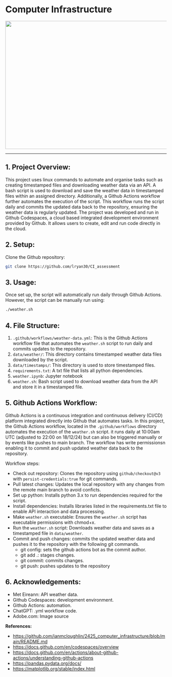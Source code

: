 


#  Computer Infrastructure 


<img src='https://t3.ftcdn.net/jpg/06/39/62/90/360_F_639629017_YjfnLtEGhYsnXr9GlyXf6dXwLVmVdaRW.jpg' height=400 width=800>


***

## 1. Project Overview:

This project uses linux commands to automate and organise tasks such as creating timestamped files and downloading weather data via an API. A bash script is used to download and save the weather data in timestamped files within an assigned directory. 
Additionally, a Github Actions workflow further automates the execution of the script. This workflow runs the script daily and commits the updated data back to the repository, ensuring the weather data is regularly updated. The project was developed and run in Github Codespaces, a cloud based integrated development environment provided by Github. It allows users to create, edit and run code directly in the cloud. 


## 2. Setup:

Clone the Github repository:
```bash
git clone https://github.com/lryan30/CI_assessment
```

## 3. Usage: 

Once set up, the script will automatically run daily through Github Actions. However, the script can be manually run using: 
```bash
./weather.sh
```
## 4. File Structure:
1. `.github/workflows/weather-data.yml`: This is the Github Actions workflow file that automates the `weather.sh` script to run daily and commits updates to the repository. 
2.  `data/weather/`: This directory contains timestamped weather data files downloaded by the script. 
3.  `data/timestamps/`: This directory is used to store timestamped files. 
4.  `requirements.txt`: A txt file that lists all python dependencies. 
5. `weather.ipynb`: Jupyter notebook 
6. `weather.sh`: Bash script used to download weather data from the API and store it in a timestamped file. 


## 5. Github Actions Workflow:

Github Actions is a continuous integration and continuous delivery (CI/CD) platform integrated directly into Github that automates tasks. In this project, the Github Actions workflow, located in the `.github/workflows` directory  automates the execution of the `weather.sh` script. it runs daily at 10:00am UTC (adjusted to 22:00 on 18/12/24)  but can also be triggered manually or by events like pushes to main branch. The workflow has write permissionsn enabling it to commit and push updated weather data back to the repository. 
 
Workflow steps: 
-   Check out repository: Clones the repository using `github/checkout@v3` with `persist-credentials:true` for git commands.
-    Pull latest changes: Updates the local repository with any changes from the remote main branch to avoid conficts. 
-   Set up python: Installs python 3.x to run dependencies required for the script. 
-   Install dependencies: Installs libraries listed in the requirements.txt file to enable API interaction and data processing.
 -   Make `weather.sh` executable: Ensures the `weather.sh` script has executable permissions with chmod+x.
-    Run the `weather.sh` script: Downloads weather data and saves as a timestamped file in `data/weather`.
-  Commit and push changes: commits the updated weather data and pushes it to the repository with the following git commands.  
    - git config: sets the github actions bot as the commit author.
    - git add .: stages changes.
    - git commit: commits changes.
    - git push: pushes updates to the repository


## 6. Acknowledgements: 

-   Met Eireann: API weather data.
-   Github Codespaces: development environment. 
-   Github Actions: automation.  
-   ChatGPT: .yml workflow code. 
-   Adobe.com: Image source





**References:**

- https://github.com/ianmcloughlin/2425_computer_infrastructure/blob/main/README.md 
- https://docs.github.com/en/codespaces/overview
- https://docs.github.com/en/actions/about-github-actions/understanding-github-actions
- https://pandas.pydata.org/docs/
- https://matplotlib.org/stable/index.html
